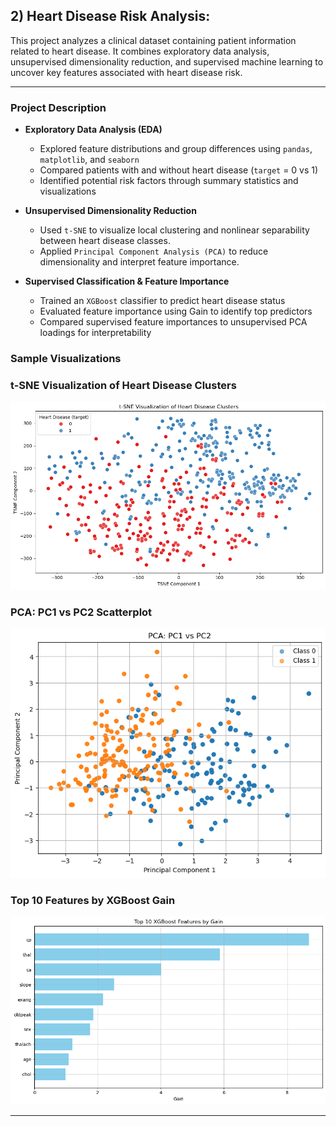 ## 2) Heart Disease Risk Analysis: 

This project analyzes a clinical dataset containing patient information related to heart disease. It combines exploratory data analysis, unsupervised dimensionality reduction, and supervised machine learning to uncover key features associated with heart disease risk. 

---

### Project Description

- **Exploratory Data Analysis (EDA)**
  - Explored feature distributions and group differences using `pandas`, `matplotlib`, and `seaborn`
  - Compared patients with and without heart disease (`target` = 0 vs 1)
  - Identified potential risk factors through summary statistics and visualizations

- **Unsupervised Dimensionality Reduction**
  - Used `t-SNE` to visualize local clustering and nonlinear separability between heart disease classes.
  - Applied `Principal Component Analysis (PCA)` to reduce dimensionality and interpret feature importance.
  
- **Supervised Classification & Feature Importance**
  - Trained an `XGBoost` classifier to predict heart disease status
  - Evaluated feature importance using Gain to identify top predictors
  - Compared supervised feature importances to unsupervised PCA loadings for interpretability

### Sample Visualizations
### t-SNE Visualization of Heart Disease Clusters
![t-SNE](https://github.com/cwooley336/Projects/blob/main/heart-disease/tsne_plot.png)

### PCA: PC1 vs PC2 Scatterplot
![PCA Scatter](https://github.com/cwooley336/Projects/blob/main/heart-disease/pca_scatter.png)

### Top 10 Features by XGBoost Gain
![XGBoost Gain](https://github.com/cwooley336/Projects/blob/main/heart-disease/xgboost_gain.png)

---
